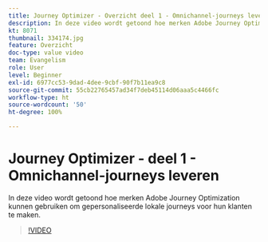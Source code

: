 ```yaml
---
title: Journey Optimizer - Overzicht deel 1 - Omnichannel-journeys leveren
description: In deze video wordt getoond hoe merken Adobe Journey Optimization kunnen gebruiken om gepersonaliseerde lokale journeys voor hun klanten te maken.
kt: 8071
thumbnail: 334174.jpg
feature: Overzicht
doc-type: value video
team: Evangelism
role: User
level: Beginner
exl-id: 6977cc53-9dad-4dee-9cbf-90f7b11ea9c8
source-git-commit: 55cb22765457ad34f7deb45114d06aaa5c4466fc
workflow-type: ht
source-wordcount: '50'
ht-degree: 100%

---
```


# Journey Optimizer - deel 1 - Omnichannel-journeys leveren

In deze video wordt getoond hoe merken Adobe Journey Optimization kunnen gebruiken om gepersonaliseerde lokale journeys voor hun klanten te maken.

>[!VIDEO](https://video.tv.adobe.com/v/334174?quality=12)

